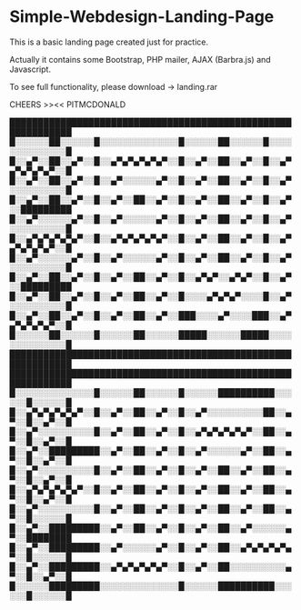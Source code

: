 # Simple-Webdesign-Landing-Page

This is a basic landing page created just for practice.

Actually it contains some Bootstrap, PHP mailer, AJAX (Barbra.js) and Javascript.

To see full functionality, please download -> landing.rar

CHEERS >><< PITMCDONALD 

█████████████████████████████████████████████████████████████
█░░░░░░██░░░░░░█░░░░░░░░░░░░░░█░░░░░░██░░░░░░█░░░░░░░░░░░░░░█
█░░▄▀░░██░░▄▀░░█░░▄▀▄▀▄▀▄▀▄▀░░█░░▄▀░░██░░▄▀░░█░░▄▀▄▀▄▀▄▀▄▀░░█
█░░▄▀░░██░░▄▀░░█░░▄▀░░░░░░▄▀░░█░░▄▀░░██░░▄▀░░█░░▄▀░░░░░░░░░░█
█░░▄▀░░██░░▄▀░░█░░▄▀░░██░░▄▀░░█░░▄▀░░██░░▄▀░░█░░▄▀░░█████████
█░░▄▀░░░░░░▄▀░░█░░▄▀░░░░░░▄▀░░█░░▄▀░░██░░▄▀░░█░░▄▀░░░░░░░░░░█
█░░▄▀▄▀▄▀▄▀▄▀░░█░░▄▀▄▀▄▀▄▀▄▀░░█░░▄▀░░██░░▄▀░░█░░▄▀▄▀▄▀▄▀▄▀░░█
█░░▄▀░░░░░░▄▀░░█░░▄▀░░░░░░▄▀░░█░░▄▀░░██░░▄▀░░█░░▄▀░░░░░░░░░░█
█░░▄▀░░██░░▄▀░░█░░▄▀░░██░░▄▀░░█░░▄▀▄▀░░▄▀▄▀░░█░░▄▀░░█████████
█░░▄▀░░██░░▄▀░░█░░▄▀░░██░░▄▀░░█░░░░▄▀▄▀▄▀░░░░█░░▄▀░░░░░░░░░░█
█░░▄▀░░██░░▄▀░░█░░▄▀░░██░░▄▀░░███░░░░▄▀░░░░███░░▄▀▄▀▄▀▄▀▄▀░░█
█░░░░░░██░░░░░░█░░░░░░██░░░░░░█████░░░░░░█████░░░░░░░░░░░░░░█
█████████████████████████████████████████████████████████████
█████████████████████████████████████████████████████████████
█░░░░░░░░░░░░░░█░░░░░░██░░░░░░█░░░░░░██████████░░░░░░█░░░░░░█
█░░▄▀▄▀▄▀▄▀▄▀░░█░░▄▀░░██░░▄▀░░█░░▄▀░░░░░░░░░░██░░▄▀░░█░░▄▀░░█
█░░▄▀░░░░░░░░░░█░░▄▀░░██░░▄▀░░█░░▄▀▄▀▄▀▄▀▄▀░░██░░▄▀░░█░░▄▀░░█
█░░▄▀░░█████████░░▄▀░░██░░▄▀░░█░░▄▀░░░░░░▄▀░░██░░▄▀░░█░░▄▀░░█
█░░▄▀░░░░░░░░░░█░░▄▀░░██░░▄▀░░█░░▄▀░░██░░▄▀░░██░░▄▀░░█░░▄▀░░█
█░░▄▀▄▀▄▀▄▀▄▀░░█░░▄▀░░██░░▄▀░░█░░▄▀░░██░░▄▀░░██░░▄▀░░█░░▄▀░░█
█░░▄▀░░░░░░░░░░█░░▄▀░░██░░▄▀░░█░░▄▀░░██░░▄▀░░██░░▄▀░░█░░░░░░█
█░░▄▀░░█████████░░▄▀░░██░░▄▀░░█░░▄▀░░██░░▄▀░░░░░░▄▀░░████████
█░░▄▀░░█████████░░▄▀░░░░░░▄▀░░█░░▄▀░░██░░▄▀▄▀▄▀▄▀▄▀░░█░░░░░░█
█░░▄▀░░█████████░░▄▀▄▀▄▀▄▀▄▀░░█░░▄▀░░██░░░░░░░░░░▄▀░░█░░▄▀░░█
█░░░░░░█████████░░░░░░░░░░░░░░█░░░░░░██████████░░░░░░█░░░░░░█

